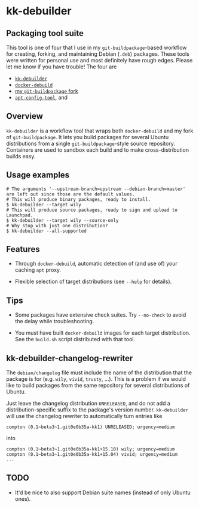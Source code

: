 # kk-debuilder

## Packaging tool suite

This tool is one of four that I use in my `git-buildpackage`-based workflow for creating, forking, and maintaining
Debian (`.deb`) packages.  These tools were written for personal use and most definitely have rough edges.  Please let
me know if you have trouble!  The four are

- [`kk-debuilder`](https://github.com/kelleyk/kk-debuilder)
- [`docker-debuild`](https://github.com/kelleyk/docker-debuild)
- [my `git-buildpackage` fork](https://github.com/kelleyk/git-buildpackage)
- [`apt-config-tool`](https://github.com/kelleyk/apt-config-tool), and

## Overview

`kk-debuilder` is a workflow tool that wraps both `docker-debuild` and my fork of `git-buildpackage`.  It lets you build packages for several Ubuntu distributions from a single
`git-buildpackage`-style source repository.  Containers are used to sandbox each build and to make cross-distribution builds easy.

## Usage examples

    # The arguments '--upstream-branch=upstream --debian-branch=master' are left out since those are the default values.
    # This will produce binary packages, ready to install.
    $ kk-debuilder --target wily
    # This will produce source packages, ready to sign and upload to Launchpad.
    $ kk-debuilder --target wily --source-only
    # Why stop with just one distribution?
    $ kk-debuilder --all-supported

## Features

- Through `docker-debuild`, automatic detection of (and use of) your caching `apt` proxy.

- Flexible selection of target distributions (see `--help` for details).

## Tips

- Some packages have extensive check suites.  Try `--no-check` to avoid the delay while troubleshooting.

- You must have built `docker-debuild` images for each target distribution.  See the `build.sh` script distributed with
  that tool.

## kk-debuilder-changelog-rewriter

The `debian/changelog` file must include the name of the distribution that the package is for (e.g. `wily`, `vivid`,
`trusty`, ...).  This is a problem if we would like to build packages from the same repository for several distributions
of Ubuntu.

Just leave the changelog distribution `UNRELEASED`, and do not add a distribution-specific suffix to the package's
version number.  `kk-debuilder` will use the changelog rewriter to automatically turn entries like

    compton (0.1~beta3~1.git0e0b35a-kk1) UNRELEASED; urgency=medium

into

    compton (0.1~beta3~1.git0e0b35a-kk1+15.10) wily; urgency=medium
    compton (0.1~beta3~1.git0e0b35a-kk1+15.04) vivid; urgency=medium
    ...

## TODO

- It'd be nice to also support Debian suite names (instead of only Ubuntu ones).
